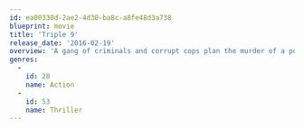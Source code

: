 ```yaml
---
id: ea00330d-2ae2-4d30-ba8c-a8fe48d3a738
blueprint: movie
title: 'Triple 9'
release_date: '2016-02-19'
overview: 'A gang of criminals and corrupt cops plan the murder of a police officer in order to pull off their biggest heist yet across town.'
genres:
  -
    id: 28
    name: Action
  -
    id: 53
    name: Thriller
---
```

